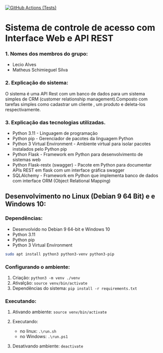 [![GitHub Actions (Tests)](https://github.com/MoonBreezes/CRM/actions/workflows/master_messagemonitormoonbreezes.yml/badge.svg)](https://github.com/MoonBreezes/CRM/actions/workflows/master_messagemonitormoonbreezes.yml)


# Sistema de controle de acesso com Interface Web e API REST
### 1. Nomes dos membros do grupo:

* Lecio Alves
* Matheus Schimieguel Silva

### 2. Explicação do sistema:

O sistema é  uma API Rest com um banco de dados para um sistema simples de CRM (customer relationship management).Composto com tarefas simples como cadastrar um cliente , um produto e deleta-los respectivamente. 

### 3. Explicação das tecnologias utilizadas.

* Python 3.11 - Linguagem de programação
* Python pip - Gerenciador de pacotes da linguagem Python
* Python 3 Virtual Environment - Ambiente virtual para isolar pacotes instalados pelo Python pip
* Python Flask - Framework em Python para desenvolvimento de sistemas web
* Python Flask-restx (swagger) - Pacote em Python para documentar APIs REST em flask com um interface gráfica swagger
* SQLAlchemy - Framework em Python que implementa banco de dados com interface ORM (Object Relational Mapping)


## Desenvolvimento no Linux (Debian 9 64 Bit) e e Windows 10:
### Dependências:
* Desenvolvido no Debian 9 64-bit e Windows 10 
* Python 3.11
* Python pip
* Python 3 Virtual Environment


```bash
sudo apt install python3 python3-venv python3-pip
```

### Configurando o ambiente:
1. Criação:    `python3 -m venv ./venv`
2. Ativalção:  `source venv/bin/activate`
3. Dependências do sistema: `pip install -r requirements.txt`

### Executando:
1. Ativando ambiente:  `source venv/bin/activate`
2. Executando: 
    * no linux: 
    `.\run.sh`
    * no Windows: 
    `.\run.ps1`

3. Desativando ambiente: `deactivate`
